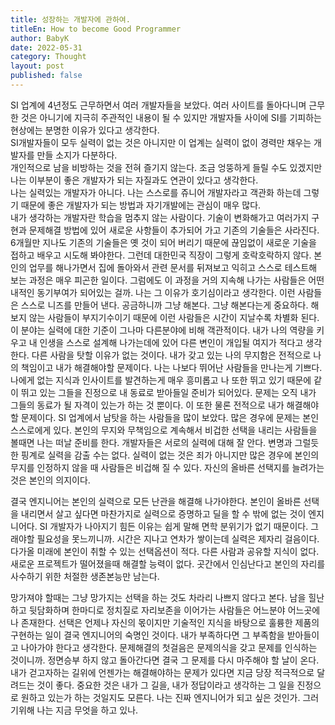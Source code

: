 ```yaml
---
title: 성장하는 개발자에 관하여.
titleEn: How to become Good Programmer
author: BabyK
date: 2022-05-31
category: Thought
layout: post
published: false
---
```


SI 업계에 4년정도 근무하면서 여러 개발자들을 보았다.
여러 사이트를 돌아다니며 근무한 것은 아니기에 지극히 주관적인 내용이 될 수 있지만 개발자들 사이에 SI를 기피하는 현상에는 분명한 이유가 있다고 생각한다.  
SI개발자들이 모두 실력이 없는 것은 아니지만 이 업계는 실력이 없이 경력만 채우는 개발자를 만들 소지가 다분하다.  
개인적으로 남을 비방하는 것을 전혀 즐기지 않는다. 조금 엉뚱하게 들릴 수도 있겠지만 나는 이부분이 좋은 개발자가 되는 자질과도 연관이 있다고 생각한다.  
나는 실력있는 개발자가 아니다. 나는 스스로를 쥬니어 개발자라고 객관화 하는데 그렇기 때문에 좋은 개발자가 되는 방법과 자기개발에는 관심이 매우 많다.  
내가 생각하는 개발자란 학습을 멈추지 않는 사람이다. 기술이 변화해가고 여러가지 구현과 문제해결 방법에 있어 새로운 사항들이 추가되어 가고 기존의 기술들은 사라진다. 6개월만 지나도 기존의 기술들은 옛 것이 되어 버리기 때문에 끊임없이 새로운 기술을 접하고 배우고 시도해 봐야한다. 그런데 대한민국 직장이 그렇게 호락호락하지 않다. 본인의 업무를 해나가면서 집에 돌아와서 관련 문서를 뒤져보고 익히고 스스로 테스트해 보는 과정은 매우 피곤한 일이다. 그럼에도 이 과정을 거의 지속해 나가는 사람들은 어떤 내적인 동기부여가 되어있는 걸까.
나는 그 이유가 호기심이라고 생각한다. 이런 사람들은 스스로 니즈를 만들어 낸다. 공금하니까 그냥 해본다. 그냥 해본다는게 중요하다. 해보지 않는 사람들이 부지기수이기 때문에 이런 사람들은 시간이 지날수록 차별화 된다.
이 분야는 실력에 대한 기준이 그나마 다른분야에 비해 객관적이다. 내가 나의 역량을 키우고 내 인생을 스스로 설계해 나가는데에 있어 다른 변인이 개입될 여지가 적다고 생각한다. 다른 사람을 탓할 이유가 없는 것이다. 내가 갖고 있는 나의 무지함은 전적으로 나의 책임이고 내가 해결해야할 문제이다. 나는 나보다 뛰어난 사람들을 만나는게 기쁘다. 나에게 없는 지식과 인사이트를 발견하는게 매우 흥미롭고 나 또한 뛰고 있기 때문에 같이 뛰고 있는 그들을 진정으로 내 동료로 받아들일 준비가 되어있다. 문제는 오직 내가 그들의 동료가 될 자격이 있는가 하는 것 뿐이다. 이 또한 물론 전적으로 내가 해결해야 할 문제이다.
SI 업계에서 남탓을 하는 사람들을 많이 보았다. 많은 경우에 문제는 본인 스스로에게 있다. 본인의 무지와 무책임으로 계속해서 비겁한 선택을 내리는 사람들을 볼때면 나는 떠날 준비를 한다. 개발자들은 서로의 실력에 대해 잘 안다. 변명과 그럴듯한 핑계로 실력을 감출 수는 없다. 실력이 없는 것은 죄가 아니지만 많은 경우에 본인의 무지를 인정하지 않을 때 사람들은 비겁해 질 수 있다. 자신의 올바른 선택지를 늘려가는 것은 본인의 의지이다.

결국 엔지니어는 본인의 실력으로 모든 난관을 해결해 나가야한다. 본인이 올바른 선택을 내리면서 살고 싶다면 마찬가지로 실력으로 증명하고 딜을 할 수 밖에 없는 것이 엔지니어다. SI 개발자가 나아지기 힘든 이유는 쉽게 말해 면학 분위기가 없기 때문이다. 그래야할 필요성을 못느끼니까. 시간은 지나고 연차가 쌓이는데 실력은 제자리 걸음이다. 다가올 미래에 본인이 취할 수 있는 선택옵션이 적다. 다른 사람과 공유할 지식이 없다. 새로운 프로젝트가 떨어졌을때 해결할 능력이 없다. 곳간에서 인심난다고 본인의 자리를 사수하기 위한 처절한 생존본능만 남는다.

망가져야 할때는 그냥 망가지는 선택을 하는 것도 차라리 나쁘지 않다고 본다. 남을 힐난하고 뒷담화하며 한마디로 정치질로 자리보존을 이어가는 사람들은 어느분야 어느곳에나 존재한다. 선택은 언제나 자신의 몫이지만 기술적인 지식을 바탕으로 훌륭한 제품의 구현하는 일이 결국 엔지니어의 숙명인 것이다. 내가 부족하다면 그 부족함을 받아들이고 나아가야 한다고 생각한다. 문제해결의 첫걸음은 문제의식을 갖고 문제를 인식하는 것이니까. 정면승부 하지 않고 돌아간다면 결국 그 문제를 다시 마주해야 할 날이 온다. 내가 걷고자하는 길위에 언젠가는 해결해야하는 문제가 있다면 지금 당장 적극적으로 달려드는 것이 좋다. 중요한 것은 내가 그 길을, 내가 정답이라고 생각하는 그 일을 진정으로 원하고 있는가 하는 것일지도 모른다. 
나는 진짜 엔지니어가 되고 싶은 것인가. 그러기위해 나는 지금 무엇을 하고 있나.